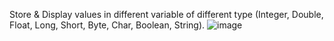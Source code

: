 Store & Display values in different variable of different type (Integer, Double, Float, Long, Short, Byte, Char, Boolean, String).
![image](https://github.com/vinit-softdev/MAD_Practical-1_21012011109/assets/139493846/1f4dcc56-f42b-4de2-acfa-79c148004df7)
